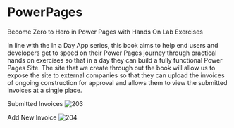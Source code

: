 # PowerPages
Become Zero to Hero in Power Pages with Hands On Lab Exercises

In line with the In a Day App series, this book aims to help end users and developers get to speed on their Power Pages journey through practical hands on exercises so that in a day they can build a fully functional Power Pages Site. The site that we create through out the book will allow us to expose the site to external companies so that they can upload the invoices of ongoing construction for approval and allows them to view the submitted invoices at a single place. 


Submitted Invoices
![203](https://user-images.githubusercontent.com/29351010/225808883-582076a6-3e76-4121-8f5a-a3d94e79db40.png)

Add New Invoice
![204](https://user-images.githubusercontent.com/29351010/225808920-7aebfbeb-7908-4edc-a606-422ee13b4ab3.png)
